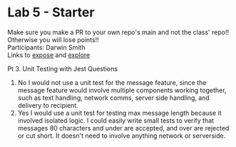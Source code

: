 # Lab 5 - Starter
Make sure you make a PR to your own repo's main and not the class' repo!! Otherwise you will lose points!!  
Participants: Darwin Smith  
Links to [expose](https://darwinsmth.github.io/Lab5_Starter/expose.html) and [explore](https://darwinsmth.github.io/Lab5_Starter/explore.html)

Pt 3. Unit Testing with Jest Questions
1) No I would not use a unit test for the message feature, since the message feature would involve multiple components working together, such as text handling, network comms, server side handling, and delivery to recipient.
2) Yes I would use a unit test for testing max message length because it involved isolated logic. I could easily write small tests to verify that messages 80 characters and under are accepted, and over are rejected or cut short. It doesn't need to involve anything network or serverside.
